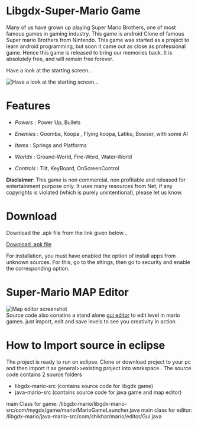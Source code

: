 Libgdx-Super-Mario Game
====================

Many of us have grown up playing Super Mario Brothers, one of most famous games in gaming industry. This game is android Clone of famous Super mario Brothers from Nintendo.
This game was started as a project to learn android programming, but soon it came out as close as professional game. Hence this game is released to bring our memories back. It is absolutely free, and will remain free forever.

Have a look at the starting screen...

![Have a look at the starting screen...](http://lh5.ggpht.com/7mpw1b5pQSrZD8ylEwz2lJ-z9a-hQ6dXsXkIYYzMsfLh7a4KtHlFq4VOhbUczBaG_JI)


Features
========

- *Powers* : Power Up, Bullets

- *Enemies* : Goomba, Koopa , Flying koopa, Latiku, Bowser, with some AI

- *Items* : Springs and Platforms

- *Worlds* : Ground-World, Fire-Word, Water-World

- *Controls* : Tilt, KeyBoard, OnScreenControl


**Disclaimer**: This game is non commercial, non profitable and released for entertainment purpose only. It uses many resources from Net, if any copyrights is violated (which is purely unintentional), please let us know.

Download
========


Download the .apk file from the link given below...

[Download .apk file](https://github.com/maheshkurmi/libgdx-mario/blob/master/libgdx-mario/my-gdx-game-android.apk?raw=true)

For installation, you must have enabled the option of install apps from unknown sources. For this, go to the sttings, then go to security and enable the corresponding option.

Super-Mario MAP Editor
====================
![Map editor screenshot](https://camo.githubusercontent.com/2525d3cfc1811034dd088484520b692190e5a4ad/68747470733a2f2f707265766965772e6962622e636f2f68764b4b4d512f53637265656e5f53686f745f323031375f30345f32305f61745f31325f34355f30335f504d2e706e67)
<br>
Source code also conatins a stand alone [gui editor](https://github.com/maheshkurmi/libgdx-mario/wiki/How-to-edit-maps-using-Gui-Editor) to edit level in mario games.
just import, edit and save levels to see you creativity in action

How to Import source in eclipse
====================
The project is ready to run on eclipse. Clone or download project to your pc and then import it as general>>existing project into workspace .
The source code contains 2 source folders
- libgdx-mario-src (contains source code for libgdx game)
- java-mario-src (contains source code for java game and map editor)

main Class for game: /libgdx-mario/libgdx-mario-src/com/mygdx/game/mario/MarioGameLauncher.java
main class for editor: /libgdx-mario/java-mario-src/com/shikhar/mario/editor/Gui.java
